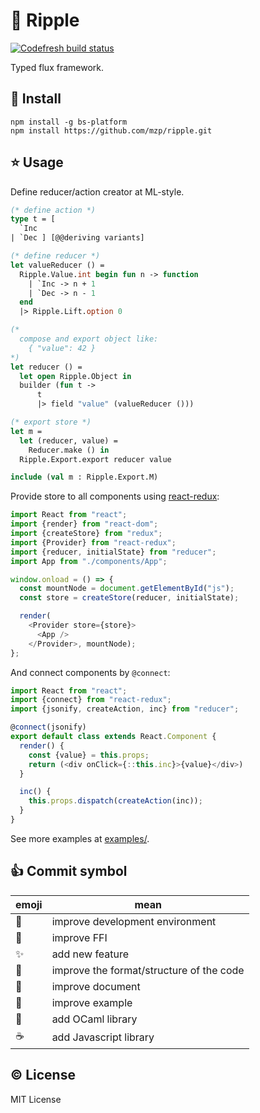 # :ocean: Ripple

[![Codefresh build status]( https://g.codefresh.io/api/badges/build?repoOwner=mzp&repoName=ripple&branch=master&pipelineName=ripple&accountName=mzp&type=cf-1)]( https://g.codefresh.io/repositories/mzp/ripple/builds?filter=trigger:build;branch:master;service:58cf8ee3bfd25a010000e4b3~ripple)

Typed flux framework.

## :gift: Install

```
npm install -g bs-platform
npm install https://github.com/mzp/ripple.git
```

## :star: Usage
Define reducer/action creator at ML-style.

```ocaml
(* define action *)
type t = [
  `Inc
| `Dec ] [@@deriving variants]

(* define reducer *)
let valueReducer () =
  Ripple.Value.int begin fun n -> function
    | `Inc -> n + 1
    | `Dec -> n - 1
  end
  |> Ripple.Lift.option 0

(*
  compose and export object like:
    { "value": 42 }
*)
let reducer () =
  let open Ripple.Object in
  builder (fun t ->
      t
      |> field "value" (valueReducer ()))

(* export store *)
let m =
  let (reducer, value) =
    Reducer.make () in
  Ripple.Export.export reducer value

include (val m : Ripple.Export.M)
```

Provide store to all components using [react-redux](https://github.com/reactjs/react-redux):

```js
import React from "react";
import {render} from "react-dom";
import {createStore} from "redux";
import {Provider} from "react-redux";
import {reducer, initialState} from "reducer";
import App from "./components/App";

window.onload = () => {
  const mountNode = document.getElementById("js");
  const store = createStore(reducer, initialState);

  render(
    <Provider store={store}>
      <App />
    </Provider>, mountNode);
};
```

And connect components by `@connect`:

```js
import React from "react";
import {connect} from "react-redux";
import {jsonify, createAction, inc} from "reducer";

@connect(jsonify)
export default class extends React.Component {
  render() {
    const {value} = this.props;
    return (<div onClick={::this.inc}>{value}</div>)
  }

  inc() {
    this.props.dispatch(createAction(inc));
  }
}
```

See more examples at [examples/](https://github.com/mzp/ripple/tree/master/examples).

## :+1: Commit symbol

|emoji              |mean                                    |
|-------------------|----------------------------------------|
|:wrench:           |improve development environment         |
|:currency_exchange:|improve FFI                             |
|:sparkles:         |add new feature                         |
|:lipstick:         |improve the format/structure of the code|
|:memo:             |improve document                        |
|:gift:             |improve example                         |
|:camel:            |add OCaml library                       |
|:coffee:           |add Javascript library                  |

## :copyright: License
MIT License
